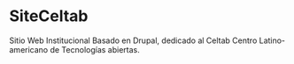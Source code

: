 # SiteCeltab
Sitio Web Institucional Basado en Drupal, dedicado al Celtab Centro Latino-americano de Tecnologías abiertas.
